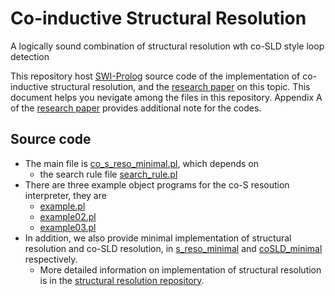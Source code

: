 # Co-inductive Structural Resolution
A logically sound combination of structural resolution wth co-SLD style loop detection 

This repository host [SWI-Prolog](http://www.swi-prolog.org/) source code of the implementation of co-inductive structural resolution, and the [research paper](co_s_reso.pdf) on this topic. This document helps you nevigate among the files in this repository.  Appendix A of the [research paper](co_s_reso.pdf) provides additional note for the codes.

## Source code
* The main file is [co_s_reso_minimal.pl](co_s_reso_minimal.pl), which depends on 
  * the search rule file [search_rule.pl](search_rule.pl) 
* There are three example object programs for the co-S resoution interpreter, they are
  * [example.pl](example.pl)
  * [example02.pl](example02.pl)
  * [example03.pl](example03.pl)
* In addition, we also provide minimal implementation of structural resolution and co-SLD resolution, in [s_reso_minimal](s_reso_minimal.pl) and [coSLD_minimal](coSLD_minimal.pl) respectively. 
    * More detailed information on implementation of structural resolution is in the [structural resolution repository](https://github.com/coalp/Structural-Resolution-in-Prolog). 
